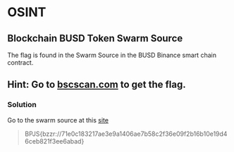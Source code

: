 # OSINT

## Blockchain BUSD Token Swarm Source

The flag is found in the Swarm Source in the BUSD Binance smart chain contract.

Hint: Go to [bscscan.com](https://bscscan.com) to get the flag.
---

### Solution

Go to the swarm source at this [site](https://bscscan.com/token/0xe9e7cea3dedca5984780bafc599bd69add087d56#code)

>BPJS{bzzr://71e0c183217ae3e9a1406ae7b58c2f36e09f2b16b10e19d46ceb821f3ee6abad}